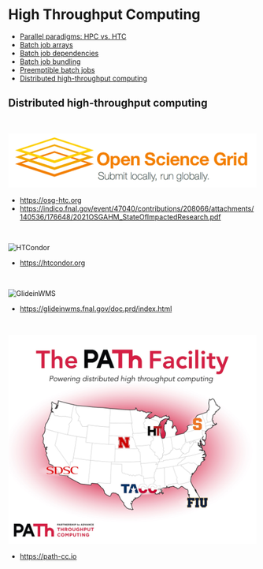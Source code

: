 # High Throughput Computing

- [Parallel paradigms: HPC vs. HTC](PARALLEL.md)
- [Batch job arrays](ARRAYS.md)
- [Batch job dependencies](DEPENDENCIES.md)
- [Batch job bundling](BUNDLING.md)
- [Preemptible batch jobs](PREEMPTIBLE.md)
- [Distributed high-throughput computing](DHTC.md)

## Distributed high-throughput computing

</br>

![OSG logo](osg_logo.png)

- https://osg-htc.org
- https://indico.fnal.gov/event/47040/contributions/208066/attachments/140536/176648/2021OSGAHM_StateOfImpactedResearch.pdf

</br>

![HTCondor](https://htcondor.org/assets/images/HTCondor_red_blk_classic.png)

- https://htcondor.org

</br>

![GlideinWMS](https://glideinwms.fnal.gov/doc.prd/images/simple_animation.gif)

- https://glideinwms.fnal.gov/doc.prd/index.html

</br>

![PATh Facility Map](https://raw.githubusercontent.com/CHTC/Articles/main/images/PATh-Facility-Map.jpg)

- https://path-cc.io
